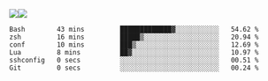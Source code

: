 <div style="display: flex; flex-direction: row;">
<img style="height: auto; width: auto;" class="img" src="https://raw.githubusercontent.com/blazepp/github-stats/master/generated/overview.svg#gh-dark-mode-only" />
<img style="height: auto; width: auto;" class="img" src="https://raw.githubusercontent.com/blazepp/github-stats/master/generated/languages.svg#gh-dark-mode-only" />
</div>

<!--START_SECTION:waka-->

```text
Bash        43 mins         █████████████▓░░░░░░░░░░░   54.62 %
zsh         16 mins         █████▒░░░░░░░░░░░░░░░░░░░   20.94 %
conf        10 mins         ███▒░░░░░░░░░░░░░░░░░░░░░   12.69 %
Lua         8 mins          ██▓░░░░░░░░░░░░░░░░░░░░░░   10.97 %
sshconfig   0 secs          ░░░░░░░░░░░░░░░░░░░░░░░░░   00.51 %
Git         0 secs          ░░░░░░░░░░░░░░░░░░░░░░░░░   00.24 %
```

<!--END_SECTION:waka-->
